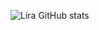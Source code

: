 ![Lira GitHub stats](https://github-readme-stats.vercel.app/api?username=Liratheboy&show_icons=true&theme=radical)
